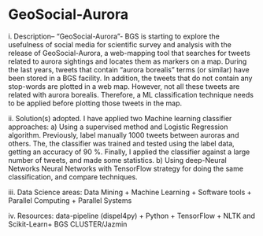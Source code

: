 # GeoSocial-Aurora


i. Description– “GeoSocial-Aurora”- BGS is starting to explore the usefulness of social media for scientific survey and analysis with the release of GeoSocial-Aurora, a web-mapping tool that searches for tweets related to aurora sightings and locates them as markers on a map. During the last years, tweets that contain “aurora borealis” terms (or similar) have been stored in a BGS facility.  In addition, the tweets that do not contain any stop-words are plotted in a web map. However, not all these tweets are related with aurora borealis.  Therefore, a ML classification technique needs to be applied before plotting those tweets in the map. 

ii. Solution(s) adopted.  I have applied two  Machine learning classifier approaches:
	a) Using a supervised method and Logistic Regression algorithm. Previously, label manually 1000 tweets between auroras and others. The, the classifier was trained and tested using the label data, getting an accuracy of 90 %. Finally, I applied the classifier against a large number of tweets, and made some statistics. 
	b) Using deep-Neural Networks Neural Networks with TensorFlow strategy for doing the same classification, and compare techniques. 

iii. Data Science areas:  Data Mining + Machine Learning + Software tools + Parallel Computing + Parallel Systems

iv. Resources:  data-pipeline (dispel4py) + Python + TensorFlow + NLTK and Scikit-Learn+ BGS CLUSTER/Jazmin

